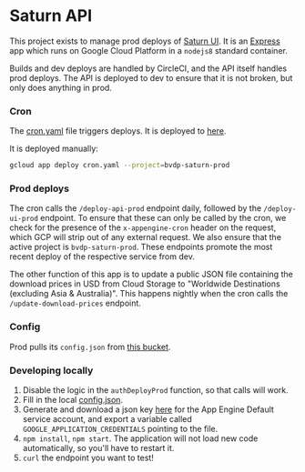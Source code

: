 # Saturn API
This project exists to manage prod deploys of [Saturn UI](https://github.com/DataBiosphere/Saturn-UI). It is an [Express](https://expressjs.com) app which runs on Google Cloud Platform in a `nodejs8` standard container.

Builds and dev deploys are handled by CircleCI, and the API itself handles prod deploys. The API is deployed to dev to ensure that it is not broken, but only does anything in prod.

### Cron

The [cron.yaml](cron.yaml) file triggers deploys. It is deployed to [here](https://console.cloud.google.com/appengine/taskqueues/cron?project=bvdp-saturn-prod&organizationId=548622027621&tab=CRON).

It is deployed manually:

```sh
gcloud app deploy cron.yaml --project=bvdp-saturn-prod
```

### Prod deploys

The cron calls the `/deploy-api-prod` endpoint daily, followed by the `/deploy-ui-prod` endpoint. To ensure that these can only be called by the cron, we check for the presence of the `x-appengine-cron` header on the request, which GCP will strip out of any external request. We also ensure that the active project is `bvdp-saturn-prod`. These endpoints promote the most recent deploy of the respective service from dev.

The other function of this app is to update a public JSON file containing the download prices in USD from Cloud Storage to "Worldwide Destinations (excluding Asia & Australia)". This happens nightly when the cron calls the `/update-download-prices` endpoint.

### Config

Prod pulls its `config.json` from [this bucket](https://console.cloud.google.com/storage/browser/bvdp-saturn-prod-config?project=bvdp-saturn-prod&organizationId=548622027621).

### Developing locally

1. Disable the logic in the `authDeployProd` function, so that calls will work.
2. Fill in the local [config.json](config.json).
3. Generate and download a json key [here](https://console.cloud.google.com/apis/credentials/serviceaccountkey?project=bvdp-saturn-prod&organizationId=548622027621) for the App Engine Default service account, and export a variable called `GOOGLE_APPLICATION_CREDENTIALS` pointing to the file.
4. `npm install`, `npm start`. The application will not load new code automatically, so you'll have to restart it.
5. `curl` the endpoint you want to test!
